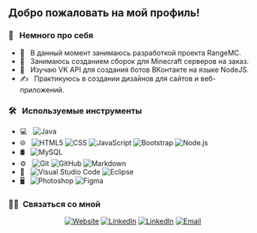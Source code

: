 <h2> Добро пожаловать на мой профиль! </h2>

<h3> 👨 &nbsp; Немного про себя </h3>

- 🚀 &nbsp; В данный момент занимаюсь разработкой проекта RangeMC.
- 💼 &nbsp; Занимаюсь созданием сборок для Minecraft серверов на заказ.
- 🌱 &nbsp; Изучаю VK API для создания ботов ВКонтакте на языке NodeJS.
- ✍️ &nbsp; Практикуюсь в создании дизайнов для сайтов и веб-приложений.

<h3> 🛠 &nbsp; Используемые инструменты </h3>

- 💻 &nbsp;
  ![Java](https://img.shields.io/badge/-Java-333333?style=flat&logo=Java&logoColor=007396)
- 🌐 &nbsp;
  ![HTML5](https://img.shields.io/badge/-HTML5-333333?style=flat&logo=HTML5)
  ![CSS](https://img.shields.io/badge/-CSS-333333?style=flat&logo=CSS3&logoColor=1572B6)
  ![JavaScript](https://img.shields.io/badge/-JavaScript-333333?style=flat&logo=javascript)
  ![Bootstrap](https://img.shields.io/badge/-Bootstrap-333333?style=flat&logo=bootstrap&logoColor=563D7C)
  ![Node.js](https://img.shields.io/badge/-Node.js-333333?style=flat&logo=node.js)
- 🛢 &nbsp;
  ![MySQL](https://img.shields.io/badge/-MySQL-333333?style=flat&logo=mysql)
- ⚙️ &nbsp;
  ![Git](https://img.shields.io/badge/-Git-333333?style=flat&logo=git)
  ![GitHub](https://img.shields.io/badge/-GitHub-333333?style=flat&logo=github)
  ![Markdown](https://img.shields.io/badge/-Markdown-333333?style=flat&logo=markdown)
- 🔧 &nbsp;
  ![Visual Studio Code](https://img.shields.io/badge/-Visual%20Studio%20Code-333333?style=flat&logo=visual-studio-code&logoColor=007ACC)
  ![Eclipse](https://img.shields.io/badge/-Eclipse-333333?style=flat&logo=eclipse-ide&logoColor=2C2255)
- 🖥 &nbsp;
  ![Photoshop](https://img.shields.io/badge/-Photoshop-333333?style=flat&logo=adobe-photoshop)
  ![Figma](https://img.shields.io/badge/-Figma-333333?style=flat&logo=figma)

<!-- <br/>

<a href="https://github.com/alexeylesin">
  <img height="180em" src="https://github-readme-stats.vercel.app/api?username=alexeylesin&theme=buefy&show_icons=true" />
  <img height="180em" src="https://github-readme-stats.vercel.app/api/top-langs/?username=alexeylesin&theme=buefy&layout=compact" />
</a>

<br/> -->

<h3> 🤝🏻 &nbsp;Связаться со мной </h3>

<p align="center">
<a href="https://alexeylesin.ru/"><img alt="Website" src="https://img.shields.io/badge/Вебсайт-www.alexeylesin.ru-blue?style=flat-square&logo=google-chrome"></a>
<a href="https://vk.com/l3s1n/"><img alt="LinkedIn" src="https://img.shields.io/badge/ВКонтакте-l3s1n-blue?style=flat-square&logo=vk"></a>
<a href="https://youtube.com/c/АлексейЛесин/"><img alt="LinkedIn" src="https://img.shields.io/badge/YouTube-alexeylesin-blue?style=flat-square&logo=youtube"></a>
<a href="mailto:me@alexeylesin.ru"><img alt="Email" src="https://img.shields.io/badge/Email-me@alexeylesin.ru-blue?style=flat-square&logo=gmail"></a>
</p>
